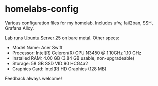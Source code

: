 # homelabs-config

Various configuration files for my homelab. Includes ufw, fail2ban, SSH, Grafana Alloy.

Lab runs [Ubuntu Server 25](https://releases.ubuntu.com/plucky/) on bare metal. Other specs:

- Model Name: Acer Swift
- Processor: Intel(R) Celeron(R) CPU N3450 @ 1.10GHz 1.10 GHz
- Installed RAM: 4.00 GB (3.84 GB usable, non-upgradeable)
- Storage: 58 GB SSD VID:90 HCG4a2
- Graphics Card: Intel(R) HD Graphics (128 MB)

Feedback always welcome!
